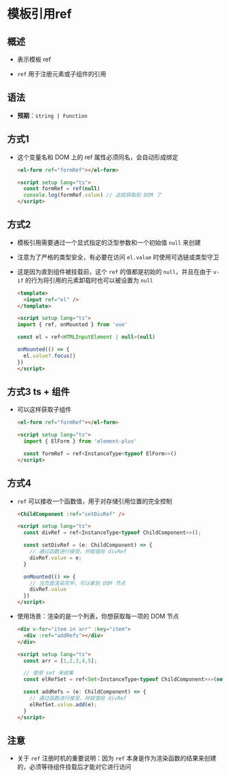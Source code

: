 # 模板引用ref

## 概述

+ 表示模板 ref

+ `ref` 用于注册元素或子组件的引用

## 语法

+ **预期**：`string | Function`

## 方式1

+ 这个变量名和 DOM 上的 ref 属性必须同名，会自动形成绑定

  ```html
  <el-form ref="formRef"></el-form>

  <script setup lang="ts">
    const formRef = ref(null)
    console.log(formRef.value) // 这就获取到 DOM 了
  </script>
  ```

## 方式2

+ 模板引用需要通过一个显式指定的泛型参数和一个初始值 `null` 来创建

+ 注意为了严格的类型安全，有必要在访问 `el.value` 时使用可选链或类型守卫
+ 这是因为直到组件被挂载前，这个 `ref` 的值都是初始的 `null`，并且在由于 `v-if` 的行为将引用的元素卸载时也可以被设置为 `null`

  ```html
  <template>
    <input ref="el" />
  </template>

  <script setup lang="ts">
  import { ref, onMounted } from 'vue'

  const el = ref<HTMLInputElement | null>(null)

  onMounted(() => {
    el.value?.focus()
  })
  </script>
  ```

## 方式3 ts + 组件

+ 可以这样获取子组件

  ```html
  <el-form ref="formRef"></el-form>

  <script setup lang="ts">
    import { ElForm } from 'element-plus'

    const formRef = ref<InstanceType<typeof ElForm>>()
  </script>
  ```

## 方式4

+ `ref` 可以接收一个函数值，用于对存储引用位置的完全控制

  ```html
  <ChildComponent :ref="setDivRef" />

  <script setup lang="ts">
    const divRef = ref<InstanceType<typeof ChildComponent>>();

    const setDivRef = (e: ChildComponent) => {
      // 通过函数进行接受，并赋值给 divRef
      divRef.value = e;
    }

    onMounted(() => {
      // 当页面渲染完毕，可以拿到 DOM 节点
      divRef.value
    })
  </script>
  ```

+ 使用场景：渲染的是一个列表，你想获取每一项的 DOM 节点

  ```html
  <div v-for="item in arr" :key="item">
    <div :ref="addRefs"></div>
  </div>

  <script setup lang="ts">
    const arr = [1,2,3,4,5];

    // 使用 set 来收集
    const elRefSet = ref<Set<InstanceType<typeof ChildComponent>>>(new Set());

    const addRefs = (e: ChildComponent) => {
      // 通过函数进行接受，并赋值给 divRef
      elRefSet.value.add(e);
    }
  </script>
  ```

## 注意

+ 关于 `ref` 注册时机的重要说明：因为 `ref` 本身是作为渲染函数的结果来创建的，必须等待组件挂载后才能对它进行访问
